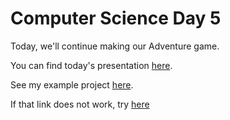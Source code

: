 # Computer Science Day 5

<link href="index.css" rel="stylesheet">

Today, we'll continue making our Adventure game.

You can find today's presentation [here](../presentation-pdfs/day4.pdf).

See my example project [here](https://replit.com/@mrschmidt/Adventure#main.swift).

If that link does not work, try [here](https://pastebin.com/d4bUQix0)